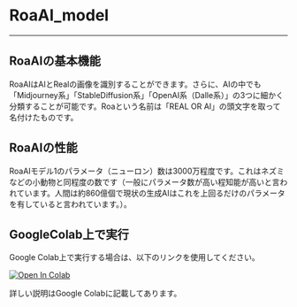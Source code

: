 # RoaAI_model

---

## RoaAIの基本機能

RoaAIはAIとRealの画像を識別することができます。さらに、AIの中でも「Midjourney系」「StableDiffusion系」「OpenAI系（Dalle系）」の3つに細かく分類することが可能です。Roaという名前は「REAL OR AI」の頭文字を取って名付けたものです。

## RoaAIの性能

RoaAIモデル1のパラメータ（ニューロン）数は3000万程度です。これはネズミなどの小動物と同程度の数です（一般にパラメータ数が高い程知能が高いと言われています。人間は約860億個で現状の生成AIはこれを上回るだけのパラメータを有していると言われています。）。

## GoogleColab上で実行

Google Colab上で実行する場合は、以下のリンクを使用してください。

[![Open In Colab](https://colab.research.google.com/assets/colab-badge.svg)](https://colab.research.google.com/drive/1LorZKxoZFsI981fSRpGvl0JpcMD7qGGx#scrollTo=KwveUCC7yQPa)

詳しい説明はGoogle Colabに記載してあります。
